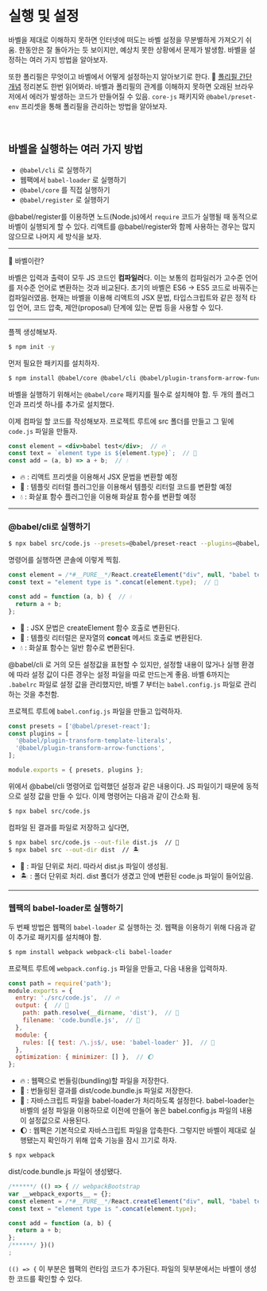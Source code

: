 # 실행 및 설정

바벨을 제대로 이해하지 못하면 인터넷에 떠도는 바벨 설정을 무분별하게 가져오기 쉬움. 한동안은 잘 돌아가는 듯 보이지만, 예상치 못한 상황에서 문제가 발생함. 바벨을 설정하는 여러 가지 방법을 알아보자.

또한 폴리필은 무엇이고 바벨에서 어떻게 설정하는지 알아보기로 한다. 📌 [폴리필 간단 개념](https://github.com/pozafly/TIL/blob/main/react/tip/JS%20%EC%A7%80%EC%9B%90%EB%B2%94%EC%9C%84(%ED%8F%B4%EB%A6%AC%ED%95%84).md) 정리본도 한번 읽어봐라. 바벨과 폴리필의 관계를 이해하지 못하면 오래된 브라우저에서 에러가 발생하는 코드가 만들어질 수 있음. `core-js` 패키지와 `@babel/preset-env` 프리셋을 통해 폴리필을 관리하는 방법을 알아보자.

<br/>

## 바벨을 실행하는 여러 가지 방법

- `@babel/cli` 로 실행하기
- 웹팩에서 `babel-loader` 로 실행하기
- `@babel/core` 를 직접 실행하기
- `@babel/register` 로 실행하기

@babel/register를 이용하면 노드(Node.js)에서 `require` 코드가 실행될 때 동적으로 바벨이 실행되게 할 수 있다. 리액트를 @babel/register와 함께 사용하는 경우는 많지 않으므로 나머지 세 방식을 보자.

---

📌 바벨이란?

바벨은 입력과 출력이 모두 JS 코드인 **컴파일러**다. 이는 보통의 컴파일러가 고수준 언어를 저수준 언어로 변환하는 것과 비교된다. 초기의 바벨은 ES6 -> ES5 코드로 바꿔주는 컴파일러였음. 현재는 바벨을 이용해 리액트의 JSX 문법, 타입스크립트와 같은 정적 타입 언어, 코드 압축, 제안(proposal) 단계에 있는 문법 등을 사용할 수 있다.

---

플젝 생성해보자.

```sh
$ npm init -y
```

먼저 필요한 패키지를 설치하자.

```sh
$ npm install @babel/core @babel/cli @babel/plugin-transform-arrow-functions @babel/plugin-transform-template-literals @babel/preset-react
```

바벨을 실행하기 위해서는 `@babel/core` 패키지를 필수로 설치해야 함. 두 개의 플러그인과 프리셋 하나를 추가로 설치했다.

이제 컴파일 할 코드를 작성해보자. 프로젝트 루트에 src 폴더를 만들고 그 밑에 `code.js` 파일을 만들자.

```jsx
const element = <div>babel test</div>;  // 🔥
const text = `element type is ${element.type}`;  // 🌈
const add = (a, b) => a + b;  // 💧
```

- 🔥 : 리액트 프리셋을 이용해서 JSX 문법을 변환할 예정
- 🌈 : 템플릿 리터럴 플러그인을 이용해서 템플릿 리터럴 코드를 변환할 예정
- 💧 : 화살표 함수 플러그인을 이용해 화살표 함수를 변환할 예정

---

### @babel/cli로 실행하기

```sh
$ npx babel src/code.js --presets=@babel/preset-react --plugins=@babel/plugin-transform-template-literals,@babel/plugin-transform-arrow-functions
```

명령어를 실행하면 콘솔에 이렇게 찍힘.

```js
const element = /*#__PURE__*/React.createElement("div", null, "babel test");  // 🌊
const text = "element type is ".concat(element.type);  // 🚀

const add = function (a, b) {  // 💧
  return a + b;
};
```

- 🌊 : JSX 문법은 createElement 함수 호출로 변환된다.
- 🚀 : 템플릿 리터럴은 문자열의 **concat** 메서드 호출로 변환된다.
- 💧 : 화살표 함수는 일반 함수로 변환된다.

@babel/cli 로 거의 모든 설정값을 표현할 수 있지만, 설정할 내용이 많거나 실행 환경에 따라 설정 값이 다른 경우는 설정 파일을 따로 만드는게 좋음. 바벨 6까지는 `.babelrc` 파일로 설정 값을 관리했지만, 바벨 7 부터는 `babel.config.js` 파일로 관리하는 것을 추천함.

프로젝트 루트에 `babel.config.js` 파일을 만들고 입력하자.

```js
const presets = ['@babel/preset-react'];
const plugins = [
  '@babel/plugin-transform-template-literals',
  '@babel/plugin-transform-arrow-functions',
];

module.exports = { presets, plugins };
```

위에서 @babel/cli 명령어로 입력했던 설정과 같은 내용이다. JS 파일이기 때문에 동적으로 설정 값을 만들 수 있다. 이제 명령어는 다음과 같이 간소화 됨.

```sh
$ npx babel src/code.js
```

컴파일 된 결과를 파일로 저장하고 싶다면,

```bash
$ npx babel src/code.js --out-file dist.js  // 🚀
$ npx babel src --out-dir dist  // 🏝
```

- 🚀 : 파일 단위로 처리. 따라서 dist.js 파일이 생성됨.
- 🏝 : 폴더 단위로 처리. dist 폴더가 생겼고 안에 변환된 code.js 파일이 들어있음.

---

### 웹팩의 babel-loader로 실행하기

두 번째 방법은 웹팩의 `babel-loader` 로 실행하는 것. 웹팩을 이용하기 위해 다음과 같이 추가로 패키지를 설치해야 함.

```sh
$ npm install webpack webpack-cli babel-loader
```

프로젝트 루트에 `webpack.config.js` 파일을 만들고, 다음 내용을 입력하자.

```js
const path = require('path');
module.exports = {
  entry: './src/code.js',  // 🔥
  output: {  // 👻
    path: path.resolve(__dirname, 'dist'),  // 👻
    filename: 'code.bundle.js',  // 👻
  },
  module: {
    rules: [{ test: /\.js$/, use: 'babel-loader' }],  // 🌈
  },
  optimization: { minimizer: [] },  // 🌔
};
```

- 🔥 : 웹팩으로 번들링(bundling)할 파일을 저장한다.
- 👻 : 번들링된 결과를 dist/code.bundle.js 파일로 저장한다.
- 🌈 : 자바스크립트 파일을 babel-loader가 처리하도록 설정한다. babel-loader는 바벨의 설정 파일을 이용하므로 이전에 만들어 놓은 babel.config.js 파일의 내용이 설정값으로 사용된다.
- 🌔 : 웹팩은 기본적으로 자바스크립트 파일을 압축한다. 그렇지만 바벨이 제대로 실행됐는지 확인하기 위해 압축 기능을 잠시 끄기로 하자.

```bash
$ npx webpack
```

dist/code.bundle.js 파일이 생성됐다.

```js
/******/ (() => { // webpackBootstrap
var __webpack_exports__ = {};
const element = /*#__PURE__*/React.createElement("div", null, "babel test");
const text = "element type is ".concat(element.type);

const add = function (a, b) {
  return a + b;
};
/******/ })()
;
```

`(() => {` 이 부분은 웹팩의 런타임 코드가 추가된다. 파일의 뒷부분에서는 바벨이 생성한 코드를 확인할 수 있다.

